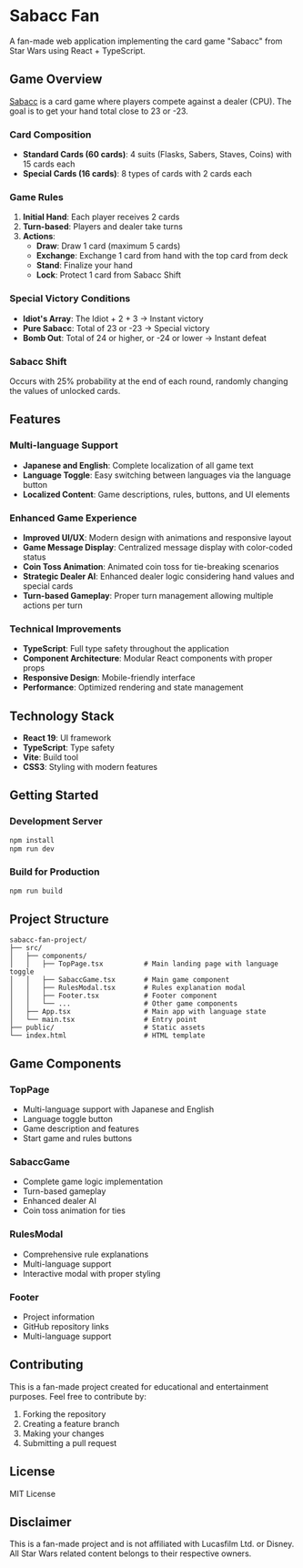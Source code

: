 # Sabacc Fan

A fan-made web application implementing the card game "Sabacc" from Star Wars using React + TypeScript.

## Game Overview

[Sabacc](https://starwars.fandom.com/wiki/Sabacc) is a card game where players compete against a dealer (CPU). The goal is to get your hand total close to 23 or -23.

### Card Composition
- **Standard Cards (60 cards)**: 4 suits (Flasks, Sabers, Staves, Coins) with 15 cards each
- **Special Cards (16 cards)**: 8 types of cards with 2 cards each

### Game Rules
1. **Initial Hand**: Each player receives 2 cards
2. **Turn-based**: Players and dealer take turns
3. **Actions**:
   - **Draw**: Draw 1 card (maximum 5 cards)
   - **Exchange**: Exchange 1 card from hand with the top card from deck
   - **Stand**: Finalize your hand
   - **Lock**: Protect 1 card from Sabacc Shift

### Special Victory Conditions
- **Idiot's Array**: The Idiot + 2 + 3 → Instant victory
- **Pure Sabacc**: Total of 23 or -23 → Special victory
- **Bomb Out**: Total of 24 or higher, or -24 or lower → Instant defeat

### Sabacc Shift
Occurs with 25% probability at the end of each round, randomly changing the values of unlocked cards.

## Features

### Multi-language Support
- **Japanese and English**: Complete localization of all game text
- **Language Toggle**: Easy switching between languages via the language button
- **Localized Content**: Game descriptions, rules, buttons, and UI elements

### Enhanced Game Experience
- **Improved UI/UX**: Modern design with animations and responsive layout
- **Game Message Display**: Centralized message display with color-coded status
- **Coin Toss Animation**: Animated coin toss for tie-breaking scenarios
- **Strategic Dealer AI**: Enhanced dealer logic considering hand values and special cards
- **Turn-based Gameplay**: Proper turn management allowing multiple actions per turn

### Technical Improvements
- **TypeScript**: Full type safety throughout the application
- **Component Architecture**: Modular React components with proper props
- **Responsive Design**: Mobile-friendly interface
- **Performance**: Optimized rendering and state management

## Technology Stack

- **React 19**: UI framework
- **TypeScript**: Type safety
- **Vite**: Build tool
- **CSS3**: Styling with modern features

## Getting Started

### Development Server

```bash
npm install
npm run dev
```

### Build for Production

```bash
npm run build
```

## Project Structure

```
sabacc-fan-project/
├── src/
│   ├── components/
│   │   ├── TopPage.tsx          # Main landing page with language toggle
│   │   ├── SabaccGame.tsx       # Main game component
│   │   ├── RulesModal.tsx       # Rules explanation modal
│   │   ├── Footer.tsx           # Footer component
│   │   └── ...                  # Other game components
│   ├── App.tsx                  # Main app with language state
│   └── main.tsx                 # Entry point
├── public/                      # Static assets
└── index.html                   # HTML template
```

## Game Components

### TopPage
- Multi-language support with Japanese and English
- Language toggle button
- Game description and features
- Start game and rules buttons

### SabaccGame
- Complete game logic implementation
- Turn-based gameplay
- Enhanced dealer AI
- Coin toss animation for ties

### RulesModal
- Comprehensive rule explanations
- Multi-language support
- Interactive modal with proper styling

### Footer
- Project information
- GitHub repository links
- Multi-language support

## Contributing

This is a fan-made project created for educational and entertainment purposes. Feel free to contribute by:

1. Forking the repository
2. Creating a feature branch
3. Making your changes
4. Submitting a pull request

## License

MIT License

## Disclaimer

This is a fan-made project and is not affiliated with Lucasfilm Ltd. or Disney. All Star Wars related content belongs to their respective owners.

